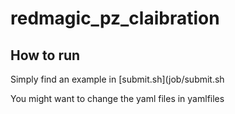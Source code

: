 # redmagic_pz_claibration
## How to run 
 Simply find an example in [submit.sh](job/submit.sh
 
 You might want to change the yaml files in yamlfiles
